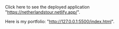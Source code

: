 Click here to see the deployed application "https://netherlandstour.netlify.app/".


Here is my portfolio: "http://127.0.0.1:5500/index.html".


